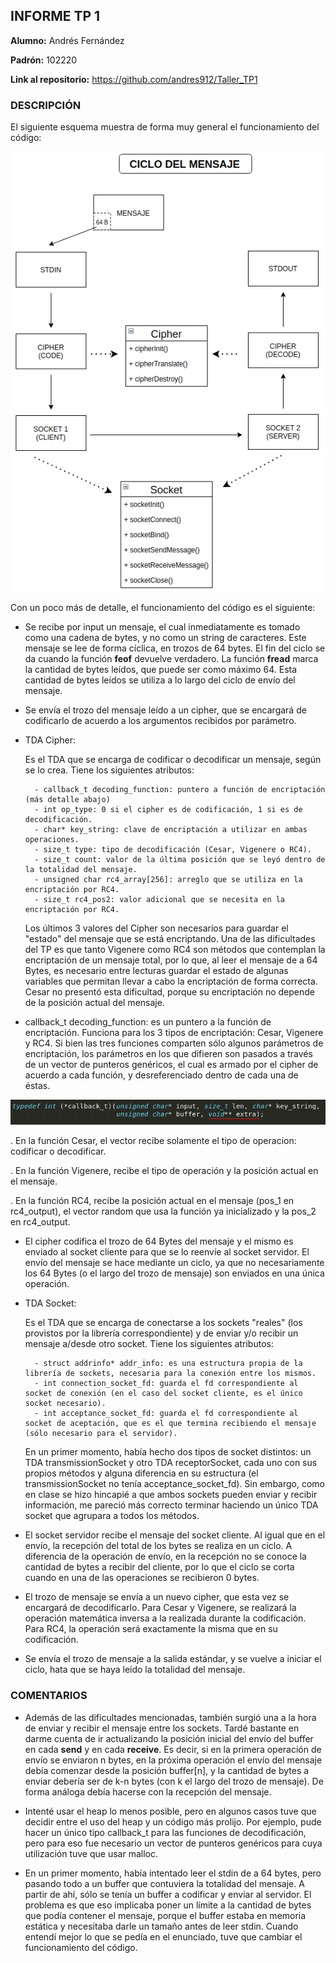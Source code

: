 ## **INFORME TP 1**

**Alumno:** Andrés Fernández

**Padrón:** 102220

**Link al repositorio:** https://github.com/andres912/Taller_TP1

### **DESCRIPCIÓN**

El siguiente esquema muestra de forma muy general el funcionamiento del código:

![Captura](capturas/cicloDelMensaje.png)

Con un poco más de detalle, el funcionamiento del código es el siguiente:

* Se recibe por input un mensaje, el cual inmediatamente es tomado como una cadena de bytes, y no como un string de caracteres. Este mensaje se lee de forma cíclica, en trozos de 64 bytes. El fin del ciclo se da cuando la función **feof** devuelve verdadero. La función **fread** marca la cantidad de bytes leídos, que puede ser como máximo 64. Esta cantidad de bytes leídos se utiliza a lo largo del ciclo de envío del mensaje.

* Se envía el trozo del mensaje leído a un cipher, que se encargará de codificarlo de acuerdo a los argumentos recibidos por parámetro.

* TDA Cipher:

	Es el TDA que se encarga de codificar o decodificar un mensaje, según se lo crea. Tiene los siguientes atributos:

	    - callback_t decoding_function: puntero a función de encriptación (más detalle abajo)
	    - int op_type: 0 si el cipher es de codificación, 1 si es de decodificación.
    	- char* key_string: clave de encriptación a utilizar en ambas operaciones.
    	- size_t type: tipo de decodificación (Cesar, Vigenere o RC4).
    	- size_t count: valor de la última posición que se leyó dentro de la totalidad del mensaje.
    	- unsigned char rc4_array[256]: arreglo que se utiliza en la encriptación por RC4.
    	- size_t rc4_pos2: valor adicional que se necesita en la encriptación por RC4.

    Los últimos 3 valores del Cipher son necesarios para guardar el "estado" del mensaje que se está encriptando. Una de las dificultades del TP es que tanto Vigenere como RC4 son métodos que contemplan la encriptación de un mensaje total, por lo que, al leer el mensaje de a 64 Bytes, es necesario entre lecturas guardar el estado de algunas variables que permitan llevar a cabo la encriptación de forma correcta. Cesar no presentó esta dificultad, porque su encriptación no depende de la posición actual del mensaje.

* callback_t decoding_function: es un puntero a la función de encriptación. Funciona para los 3 tipos de encriptación: Cesar, Vigenere y RC4. Si bien las tres funciones comparten sólo algunos parámetros de encriptación, los parámetros en los que difieren son pasados a través de un vector de punteros genéricos, el cual es armado por el cipher de acuerdo a cada función, y desreferenciado dentro de cada una de éstas.

![Captura](capturas/extravector.png)

. En la función Cesar, el vector recibe solamente el tipo de operacion: codificar o decodificar.

. En la función Vigenere, recibe el tipo de operación y la posición actual en el mensaje.

. En la función RC4, recibe la posición actual en el mensaje (pos_1 en rc4_output), el vector random que usa la función ya inicializado y la pos_2 en rc4_output.

* El cipher codifica el trozo de 64 Bytes del mensaje y el mismo es enviado al socket cliente para que se lo reenvíe al socket servidor. El envío del mensaje se hace mediante un ciclo, ya que no necesariamente los 64 Bytes (o el largo del trozo de mensaje) son enviados en una única operación.

* TDA Socket:

	Es el TDA que se encarga de conectarse a los sockets "reales" (los provistos por la librería correspondiente) y de enviar y/o recibir un mensaje a/desde otro socket. Tiene los siguientes atributos:

		- struct addrinfo* addr_info: es una estructura propia de la librería de sockets, necesaria para la conexión entre los mismos.
    	- int connection_socket_fd: guarda el fd correspondiente al socket de conexión (en el caso del socket cliente, es el único socket necesario).
    	- int acceptance_socket_fd: guarda el fd correspondiente al socket de aceptación, que es el que termina recibiendo el mensaje (sólo necesario para el servidor).

    En un primer momento, había hecho dos tipos de socket distintos: un TDA transmissionSocket y otro TDA receptorSocket, cada uno con sus propios métodos y alguna diferencia en su estructura (el transmissionSocket no tenía acceptance_socket_fd). Sin embargo, como en clase se hizo hincapié a que ambos sockets pueden enviar y recibir información, me pareció más correcto terminar haciendo un único TDA socket que agrupara a todos los métodos.

* El socket servidor recibe el mensaje del socket cliente. Al igual que en el envío, la recepción del total de los bytes se realiza en un ciclo. A diferencia de la operación de envío, en la recepción no se conoce la cantidad de bytes a recibir del cliente, por lo que el ciclo se corta cuando en una de las operaciones se recibieron 0 bytes.

* El trozo de mensaje se envía a un nuevo cipher, que esta vez se encargará de decodificarlo. Para Cesar y Vigenere, se realizará la operación matemática inversa a la realizada durante la codificación. Para RC4, la operación será exactamente la misma que en su codificación.

* Se envía el trozo de mensaje a la salida estándar, y se vuelve a iniciar el ciclo, hata que se haya leído la totalidad del mensaje.

### **COMENTARIOS**

* Además de las dificultades mencionadas, también surgió una a la hora de enviar y recibir el mensaje entre los sockets. Tardé bastante en darme cuenta de ir actualizando la posición inicial del envío del buffer en cada **send** y en cada **receive**. Es decir, si en la primera operación de envío se enviaron n bytes, en la próxima operación el envío del mensaje debía comenzar desde la posición buffer[n], y la cantidad de bytes a enviar debería ser de k-n bytes (con k el largo del trozo de mensaje). De forma análoga debía hacerse con la recepción del mensaje.

* Intenté usar el heap lo menos posible, pero en algunos casos tuve que decidir entre el uso del heap y un código más prolijo. Por ejemplo, pude hacer un único tipo callback_t para las funciones de decodificación, pero para eso fue necesario un vector de punteros genéricos para cuya utilización tuve que usar malloc.

* En un primer momento, había intentado leer el stdin de a 64 bytes, pero pasando todo a un buffer que contuviera la totalidad del mensaje. A partir de ahí, sólo se tenía un buffer a codificar y enviar al servidor. El problema es que eso implicaba poner un límite a la cantidad de bytes que podía contener el mensaje, porque el buffer estaba en memoria estática y necesitaba darle un tamaño antes de leer stdin. Cuando entendí mejor lo que se pedía en el enunciado, tuve que cambiar el funcionamiento del código.


